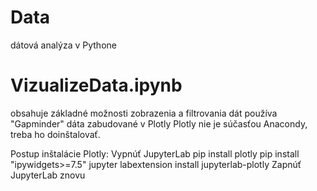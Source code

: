 # Data
dátová analýza v Pythone

# VizualizeData.ipynb
obsahuje základné možnosti zobrazenia a filtrovania dát
používa "Gapminder" dáta zabudované v Plotly
Plotly nie je súčasťou Anacondy, treba ho doinštalovať.

Postup inštalácie Plotly:
Vypnúť JupyterLab
pip install plotly
pip install "ipywidgets>=7.5"
jupyter labextension install jupyterlab-plotly
Zapnúť JupyterLab znovu

